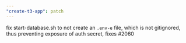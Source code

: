```yaml
---
"create-t3-app": patch
---
```


fix start-database.sh to not create an `.env-e` file, which is not gitignored, thus preventing exposure of auth secret, fixes #2060
